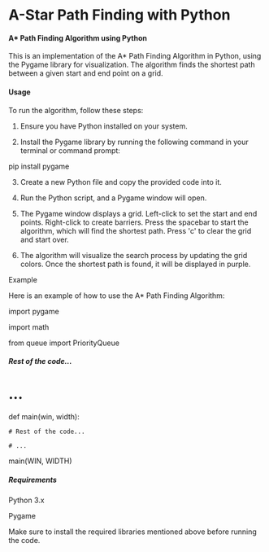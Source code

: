 # A-Star Path Finding with Python 


#### A* Path Finding Algorithm using Python

This is an implementation of the A* Path Finding Algorithm in Python, using the Pygame library for visualization. The algorithm finds the shortest path between a given start and end point on a grid.

#### Usage

To run the algorithm, follow these steps:

1. Ensure you have Python installed on your system.

2. Install the Pygame library by running the following command in your terminal or command prompt:

 pip install pygame

3. Create a new Python file and copy the provided code into it.

4. Run the Python script, and a Pygame window will open.

5. The Pygame window displays a grid. Left-click to set the start and end points. Right-click to create barriers. Press the spacebar to start the algorithm, which will find the shortest path. Press 'c' to clear the grid and start over.

6. The algorithm will visualize the search process by updating the grid colors. Once the shortest path is found, it will be displayed in purple.

Example

Here is an example of how to use the A* Path Finding Algorithm:

import pygame

import math

from queue import PriorityQueue

##### Rest of the code...

# ...

def main(win, width):

    # Rest of the code...

    # ...

main(WIN, WIDTH)

##### Requirements

Python 3.x

Pygame

Make sure to install the required libraries mentioned above before running the code.
